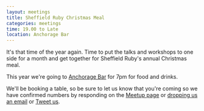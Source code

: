 ```yaml
---
layout: meetings
title: Sheffield Ruby Christmas Meal
categories: meetings
time: 19.00 to Late
location: Anchorage Bar
---
```


It's that time of the year again. Time to put the talks and workshops to
one side for a month and get together for Sheffield Ruby's annual Christmas meal.

This year we're going to [Anchorage Bar](http://www.anchoragebar.co.uk/) for 7pm for food and drinks.

We'll be booking a table, so be sure to let us know that you're coming
so we have confirmed numbers by responding on the [Meetup
page](http://www.meetup.com/sheffieldrubyists/events/218897387/) or
[dropping us an email](mailto:shrug@jamesalmond.com) or [Tweet
us](http://twitter.com/sheffieldruby).
